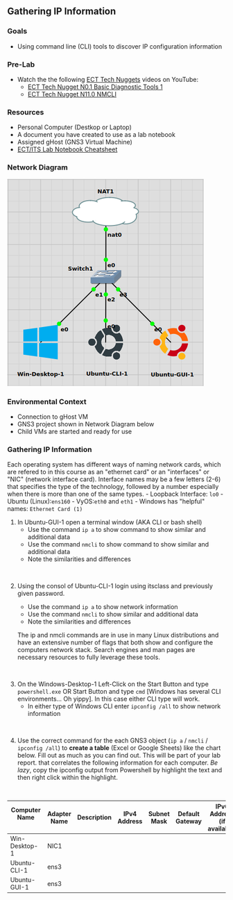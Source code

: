 ## Gathering IP Information

### Goals
- Using command line (CLI) tools to discover IP configuration information
### Pre-Lab
- Watch the the following [ECT Tech Nuggets](https://www.youtube.com/@ecttechnuggets9126/featured) videos on YouTube:
  - [ECT Tech Nugget N0.1 Basic Diagnostic Tools 1](https://youtu.be/OtpzbVz7Ay8)
  - [ECT Tech Nugget N11.0 NMCLI](https://youtu.be/43F51qVz9Ds)

### Resources

- Personal Computer (Destkop or Laptop)
- A document you have created to use as a lab notebook
- Assigned gHost (GNS3 Virtual Machine)
- [ECT/ITS Lab Notebook Cheatsheet](https://github.com/OHIO-ECT/Lab-Notebook-Cheat-Sheet)

### Network Diagram

![](./images/lab1-pic2-1.png)

### Environmental Context

- Connection to gHost VM
- GNS3 project shown in Network Diagram below
- Child VMs are started and ready for use

### Gathering IP Information
Each operating system has different ways of naming network cards, which are refered to in this course as an "ethernet card" or an "interfaces" or "NIC" (network interface card). Interface names may be a few letters (2-6) that specifies the type of the technology, followed by a number especially when there is more than one of the same types. 
     - Loopback Interface: `lo0`
     - Ubuntu (Linux):`ens160`
     - VyOS:`eth0` and `eth1`
     - Windows has "helpful" names: `Ethernet Card (1)`
<br>

1. In Ubuntu-GUI-1 open a terminal window (AKA CLI or bash shell)
    - Use the command `ip a` to show command to show similar and additional data
    - Use the command `nmcli` to show command to show similar and additional data
    - Note the similarities and differences
<br>
   
2. Using the consol of Ubuntu-CLI-1 login using itsclass and previously given password.
    - Use the command `ip a` to show network information
    - Use the command `nmcli` to show similar and additional data
    - Note the similarities and differences

    The ip and nmcli commands are in use in many Linux distributions and have an extensive number of flags that both show and configure the computers network stack. Search engines and man pages are necessary resources to fully leverage these tools.
<br>

3. On the Windows-Desktop-1 Left-Click on the Start Button and type `powershell.exe` OR Start Button and type `cmd` [Windows has several CLI environments... Oh yippy]. In this case either CLI type will work.
    -   In either type of Windows CLI enter `ipconfig /all` to show network information
<br>

4. Use the correct command for the each GNS3 object (`ip a` / `nmcli` / `ipconfig /all`) to **create a table** (Excel or Google Sheets) like the chart below. Fill out as much as you can find out. This will be part of your lab report. that correlates the following information for each computer. *Be lazy*, copy the ipconfig output from Powershell by highlight the text and then right click within the highlight. 
<br>

|Computer Name &nbsp;&nbsp;&nbsp;&nbsp;&nbsp;&nbsp;&nbsp;&nbsp;&nbsp;&nbsp;&nbsp;&nbsp;&nbsp;&nbsp;&nbsp;&nbsp;&nbsp;&nbsp;&nbsp;|Adapter Name | Description | IPv4 Address | Subnet Mask | Default Gateway | IPv6 Address (if available) |
|--|--|--|--|--|--|--|
|Win-Desktop-1| NIC1 | | | | | |
|Ubuntu-CLI-1 | ens3| | | | | |
|Ubuntu-GUI-1| ens3| | | | | |

